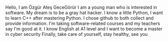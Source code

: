 Hello, I am Özgür Ateş GeceGörür
I am a young man who is interested in software. My dream is to be a gray hat hacker.
I know a little Python, I want to learn C++ after mastering Python.
I chose github to both collect and provide information.
I'm taking software-related courses and my teachers say I'm good at it.
I know English at A1 level
and I want to become a master in cyber security
Finally, take care of yourself, stay healthy, see you
